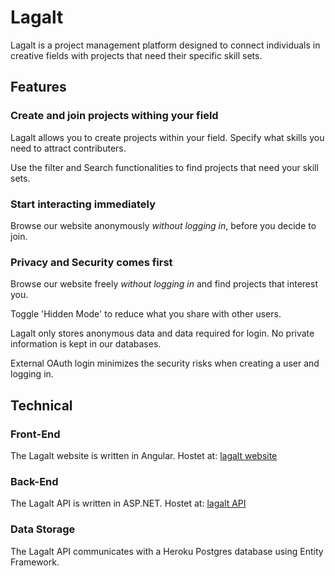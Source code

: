 # Lagalt

Lagalt is a project management platform designed to connect individuals in creative fields with projects that need their specific skill sets.

## Features

### Create and join projects withing your field

Lagalt allows you to create projects within your field. Specify what skills you need to attract contributers.

Use the filter and Search functionalities to find projects that need your skill sets.

### Start interacting immediately 

Browse our website anonymously *without logging in*, before you decide to join. 

### Privacy and Security comes first

Browse our website freely *without logging in* and find projects that interest you.

Toggle 'Hidden Mode' to reduce what you share with other users.

Lagalt only stores anonymous data and data required for login. No private information is kept in our databases.

External OAuth login minimizes the security risks when creating a user and logging in.

## Technical

### Front-End

The Lagalt website is written in Angular.
Hostet at: [lagalt website]()

### Back-End

The Lagalt API is written in ASP.NET.
Hostet at: [lagalt API](https://lagalt-api-f.herokuapp.com/)

### Data Storage

The Lagalt API communicates with a Heroku Postgres database using Entity Framework.


